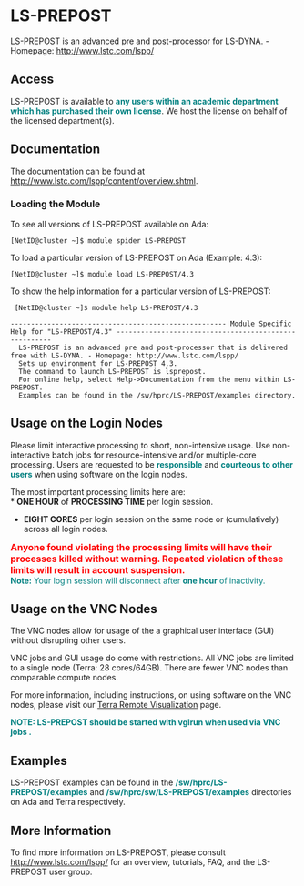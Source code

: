 # LS-PREPOST

LS-PREPOST is an advanced pre and post-processor for LS-DYNA. -
Homepage: <http://www.lstc.com/lspp/>

## Access

LS-PREPOST is available to <font color=teal>**any users within an
academic department which has purchased their own license**</font>. We
host the license on behalf of the licensed department(s).

## Documentation

The documentation can be found at
<http://www.lstc.com/lspp/content/overview.shtml>.

### Loading the Module

To see all versions of LS-PREPOST available on Ada:

`[NetID@cluster ~]$ module spider LS-PREPOST`

To load a particular version of LS-PREPOST on Ada (Example: 4.3):

`[NetID@cluster ~]$ module load LS-PREPOST/4.3`

To show the help information for a particular version of LS-PREPOST:

``` 
 [NetID@cluster ~]$ module help LS-PREPOST/4.3

----------------------------------------------------- Module Specific Help for "LS-PREPOST/4.3" ------------------------------------------------------
  LS-PREPOST is an advanced pre and post-processor that is delivered free with LS-DYNA. - Homepage: http://www.lstc.com/lspp/ 
  Sets up environment for LS-PREPOST 4.3. 
  The command to launch LS-PREPOST is lsprepost.  
  For online help, select Help->Documentation from the menu within LS-PREPOST. 
  Examples can be found in the /sw/hprc/LS-PREPOST/examples directory. 
```

## Usage on the Login Nodes

Please limit interactive processing to short, non-intensive usage. Use
non-interactive batch jobs for resource-intensive and/or multiple-core
processing. Users are requested to be
<font color=teal>**responsible**</font> and <font color=teal>**courteous
to other users**</font> when using software on the login nodes.

The most important processing limits here are:  
\* **ONE HOUR** of **PROCESSING TIME** per login session.

  - **EIGHT CORES** per login session on the same node or (cumulatively)
    across all login nodes.

<font color=red size=3>**Anyone found violating the processing limits
will have their processes killed without warning. Repeated violation of
these limits will result in account suspension.**</font>  
<font color=teal>**Note:** Your login session will disconnect after
**one hour** of inactivity.</font>

## Usage on the VNC Nodes

The VNC nodes allow for usage of the a graphical user interface (GUI)
without disrupting other users.

VNC jobs and GUI usage do come with restrictions. All VNC jobs are
limited to a single node (Terra: 28 cores/64GB). There are fewer VNC
nodes than comparable compute nodes.

For more information, including instructions, on using software on the
VNC nodes, please visit our [Terra Remote
Visualization](/kb3/Software/useful-tools/SW@Remote-Viz/) page.

<font color=teal>**NOTE: LS-PREPOST should be started with vglrun when
used via VNC jobs .**</font>

## Examples

LS-PREPOST examples can be found in the
<font color=teal>**/sw/hprc/LS-PREPOST/examples**</font> and
<font color=teal>**/sw/hprc/sw/LS-PREPOST/examples**</font> directories
on Ada and Terra respectively.

## More Information

To find more information on LS-PREPOST, please consult
<http://www.lstc.com/lspp/> for an overview, tutorials, FAQ, and the
LS-PREPOST user group.
